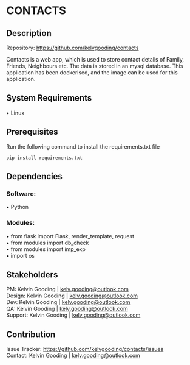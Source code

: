 # CONTACTS

## Description
Repository: https://github.com/kelvgooding/contacts

Contacts is a web app, which is used to store contact details of Family, Friends, Neighbours etc. The data is stored in an mysql database. This application has been dockerised, and the image can be used for this application.

## System Requirements
•	Linux
<br>

## Prerequisites

Run the following command to install the requirements.txt file

```
pip install requirements.txt
```

## Dependencies
### Software:
•	Python

### Modules:
•	from flask import Flask, render_template, request
<br>
•	from modules import db_check
<br>
•	from modules import imp_exp
<br>
•	import os

## Stakeholders
PM: Kelvin Gooding | kelv.gooding@outlook.com
<br>
Design: Kelvin Gooding | kelv.gooding@outlook.com
<br>
Dev: Kelvin Gooding | kelv.gooding@outlook.com
<br>
QA: Kelvin Gooding | kelv.gooding@outlook.com
<br>
Support: Kelvin Gooding | kelv.gooding@outlook.com

## Contribution
Issue Tracker: https://github.com/kelvgooding/contacts/issues
<br>
Contact: Kelvin Gooding | kelv.gooding@outlook.com
